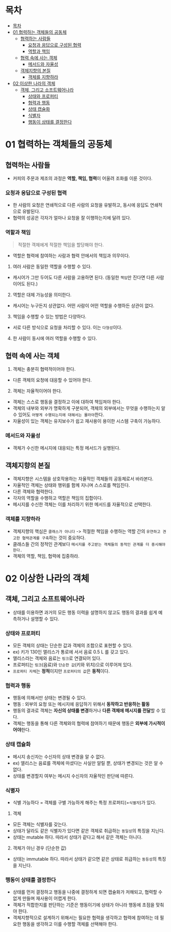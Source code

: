 # 목차

- [목차](#목차)
- [01 협력하는 객체들의 공동체](#01-협력하는-객체들의-공동체)
  - [협력하는 사람들](#협력하는-사람들)
    - [요청과 응답으로 구성된 협력](#요청과-응답으로-구성된-협력)
    - [역할과 책임](#역할과-책임)
  - [협력 속에 사는 객체](#협력-속에-사는-객체)
    - [메서드와 자율성](#메서드와-자율성)
  - [객체지향의 본질](#객체지향의-본질)
    - [객체를 지향하라](#객체를-지향하라)
- [02 이상한 나라의 객체](#02-이상한-나라의-객체)
  - [객체, 그리고 소프트웨어나라](#객체,-그리고-소프트웨어나라)
    - [상태와 프로퍼티](#상태와-프로퍼티)
    - [협력과 행동](#협력과-행동)
    - [상태 캡슐화](#상태-캡슐화)
    - [식별자](#식별자)
    - [행동이 상태를 결정한다](#행동이-상태를-결정한다)

# 01 협력하는 객체들의 공동체

## 협력하는 사람들
- 커피의 주문과 제조의 과정은 **역할, 책임, 협력**이 어울려 조화를 이룬 것이다.

### 요청과 응답으로 구성된 협력
- 한 사람의 요청은 연쇄적으로 다른 사람의 요청을 유발하고, 동시에 응답도 연쇄적으로 유발된다.
- 협력의 성공은 각자가 얼마나 요청을 잘 이행하는지에 달려 있다.

### 역할과 책임
> 적절한 객체에게 적절한 책임을 할당해야 한다.


- 역할은 협력에 참여하는 사람과 협력 안에서의 책임과 의무이다.
1. 여러 사람은 동일한 역할을 수행할 수 있다.
- 캐시어가 그만 두어도 다른 사람을 고용하면 된다. (동일한 `책임`만 진다면 다른 사람이어도 된다.)
2. 역할은 대체 가능성을 의미한다.
- 캐시어는 누구든지 상관없다. 어떤 사람이 어떤 역할을 수행하든 상관이 없다.
3. 책임을 수행할 수 있는 방법은 다양하다.
- 서로 다른 방식으로 요청을 처리할 수 있다. 이는 `다형성`이다.
4. 한 사람이 동시에 여러 역할을 수행할 수 있다.

## 협력 속에 사는 객체
1. 객체는 충분히 협력적이어야 한다.
- 다른 객체의 요청에 대응할 수 있어야 한다.
2. 객체는 자율적이어야 한다.
- 객체는 스스로 행동을 결정하고 이에 대하여 책임져야 한다.
- 객체의 내부와 외부가 명확하게 구분되어, 객체의 외부에서는 무엇을 수행하는지 알 수 있어도 `어떻게 수행되는지에 대해서는 몰라야`한다.
- 자율성이 있는 객체는 유지보수가 쉽고 재사용이 용이한 시스템 구축이 가능하다.


### 메서드와 자율성
- 객체가 수신한 메시지에 대응되는 특정 메서드가 실행된다.

## 객체지향의 본질
- 객체지향은 시스템을 상호작용하는 자율적인 객체들의 공동체로서 바라본다.
- 자율적인 객체는 상태와 행위를 함께 지니며 스스로를 책임진다.
- 다른 객체와 협력한다.
- 각자의 역할을 수행하고 역할은 책임의 집합이다.
- 메시지를 수신한 객체는 이를 처리하기 위한 메서드를 자율적으로 선택한다.

### 객체를 지향하라
- 객체지향의 핵심은 `클래스가 아니다` -> 적절한 책임을 수행하는 역할 간의 `유연하고 견고한 협력관계를 구축`하는 것이 중요하다.
- 클래스들 간의 정적인 관계보다 `메시지를 주고받는 객체들의 동적인 관계를 더 중시해야 한다.`
- 객체의 역할, 책임, 협력에 집중하라.

# 02 이상한 나라의 객체

## 객체, 그리고 소프트웨어나라
- 상태를 이용하면 과거의 모든 행동 이력을 설명하지 않고도 행동의 결과를 쉽게 예측하거나 설명할 수 있다.

### 상태와 프로퍼티
- 모든 객체의 상태는 단순한 값과 객체의 조합으로 표현할 수 있다.
- ex) 키가 130인 앨리스가 통로에 서서 음료 0.5 L 를 갖고 있다.
- 앨리스라는 객체와 음료는 `링크`로 연결되어 있다.
- 프로퍼티는 `링크`(음료)와 `단순한 값`(키와 위치)으로 이루어져 있다.
- `프로퍼티 자체`는 **정적**이지만 `프로퍼티의 값`은 **동적**이다.

### 협력과 행동
- 행동에 의해서만 상태는 변경될 수 있다.
- 행동 : 외부의 요청 또는 메시지에 응답하기 위해서 **동작하고 반응하는 활동**
- 행동의 결과로 객체는 **자신의 상태를 변경**하거나 **다른 객체에 메시지를 전달**할 수 있다.
- 객체는 행동을 통해 다른 객체와의 협력에 참여하기 때문에 행동은 **외부에 가시적이어야**한다.

### 상태 캡슐화
- 메시지 송신자는 수신자의 상태 변경을 알 수 없다.
- ex) 앨리스는 음료를 객체에 마셨다는 사실만 알릴 뿐, 상태가 변경되는 것은 알 수 없다.
- 상태를 변경할지 여부는 메시지 수신자의 자율적인 판단에 따른다.

### 식별자
- 식별 가능하다 = 객체를 구별 가능하게 해주는 특정 프로퍼티(=`식별자`)가 있다.
1. 객체
- 모든 객체는 식별자를 갖는다.
- 상태가 달라도 같은 식별자가 있다면 같은 객체로 취급하는 `동일성`의 특징을 지닌다.
- 상태는 mutable 하다. 따라서 상태가 같다고 해서 같은 객체는 아니다.

2. 객체가 아닌 경우 (단순한 값)
- 상태는 immutable 하다. 따라서 상태가 같으면 같은 상태로 취급하는 `동등성`의 특징을 지닌다.

### 행동이 상태를 결정한다
- 상태를 먼저 결정하고 행동을 나중에 결정하게 되면 캡슐화가 저해되고, 협력할 수 없게 만들며 재사용이 어렵게 한다. 
- 객체가 적합한지를 판단하는 기준은 행동이기에 상태가 아니라 행동에 초점을 맞춰야 한다. 
- 객체지향적으로 설계하기 위해서는 필요한 협력을 생각하고 협력에 참여하는 데 필요한 행동을 생각하고 이를 수행할 객체를 선택해야 한다.